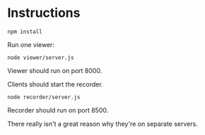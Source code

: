 # Instructions

`npm install`

Run one viewer:

`node viewer/server.js`

Viewer should run on port 8000.

Clients should start the recorder.

`node recorder/server.js`

Recorder should run on port 8500.

There really isn't a great reason why they're on separate servers.

